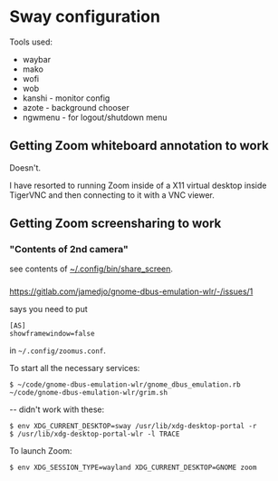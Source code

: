 # Sway configuration

Tools used:

- waybar
- mako
- wofi
- wob
- kanshi - monitor config
- azote - background chooser
- ngwmenu - for logout/shutdown menu

## Getting Zoom whiteboard annotation to work

Doesn't.

I have resorted to running Zoom inside of a X11 virtual desktop inside TigerVNC and then connecting to it with a VNC viewer.

## Getting Zoom screensharing to work

### "Contents of 2nd camera"

see contents of [~/.config/bin/share_screen](../bin/share_screen).

###

https://gitlab.com/jamedjo/gnome-dbus-emulation-wlr/-/issues/1

says you need to put

```
[AS]
showframewindow=false
```

in `~/.config/zoomus.conf`.

To start all the necessary services:

```
$ ~/code/gnome-dbus-emulation-wlr/gnome_dbus_emulation.rb ~/code/gnome-dbus-emulation-wlr/grim.sh
```

-- didn't work with these:
```
$ env XDG_CURRENT_DESKTOP=sway /usr/lib/xdg-desktop-portal -r
$ /usr/lib/xdg-desktop-portal-wlr -l TRACE
```

To launch Zoom:

```
$ env XDG_SESSION_TYPE=wayland XDG_CURRENT_DESKTOP=GNOME zoom
```